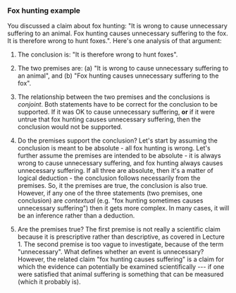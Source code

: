 ### Fox hunting example

You discussed a claim about fox hunting: "It is wrong to cause unnecessary
suffering to an animal. Fox hunting causes unnecessary suffering to the fox. It
is therefore wrong to hunt foxes.". Here's one analysis of that argument:

1. The conclusion is: "It is therefore wrong to hunt foxes".

2. The two premises are: (a) "It is wrong to cause unnecessary suffering to an
animal", and (b) "Fox hunting causes unnecessary suffering to the fox".

3. The relationship between the two premises and the conclusions is
_conjoint_. Both statements have to be correct for the conclusion to be
supported. If it was OK to cause unnecessary suffering, **or** if it were
untrue that fox hunting causes unnecessary suffering, then the conclusion would
not be supported.

4. Do the premises support the conclusion? Let's start by assuming the
conclusion is meant to be absolute - all fox hunting is wrong. Let's further
assume the premises are intended to be absolute - it is always wrong to cause
unnecessary suffering, and fox hunting always causes unnecessary suffering. If
all three are absolute, then it's a matter of logical deduction - the
conclusion follows necessarily from the premises. So, it the premises are true,
the conclusion is also true. However, if any one of the three statements (two
premises, one conclusion) are _contextual_ (e.g. "fox hunting sometimes causes
unnecessary suffering") then it gets more complex. In many cases, it will be an
inference rather than a deduction.

5. Are the premises true? The first premise is not really a scientific claim
because it is prescriptive rather than descriptive, as covered in
Lecture 1. The second premise is too vague to investigate, because of the term
"unnecessary". What defines whether an event is unnecessary? However, the
related claim "fox hunting causes suffering" is a claim for which the evidence
can potentially be examined scientifically --- if one were satisfied that
animal suffering is something that can be measured (which it probably is).
